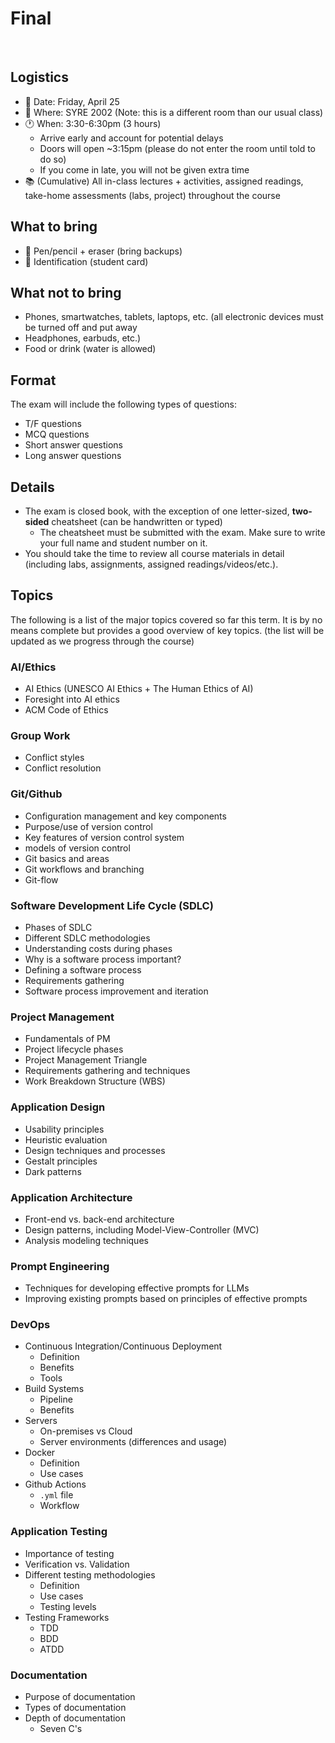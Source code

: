 # Final

<br>

## Logistics

- 📅 Date: Friday, April 25
- 📍 Where: SYRE 2002 (Note: this is a different room than our usual class)
- 🕐 When: 3:30-6:30pm (3 hours)
  - Arrive early and account for potential delays
  - Doors will open ~3:15pm (please do not enter the room until told to do so)
  - If you come in late, you will not be given extra time
- 📚 (Cumulative) All in-class lectures + activities, assigned readings, take-home assessments (labs, project) throughout the course

## What to bring
- 📝 Pen/pencil + eraser (bring backups)
- 🪪 Identification (student card)

## What not to bring
- Phones, smartwatches, tablets, laptops, etc. (all electronic devices must be turned off and put away
- Headphones, earbuds, etc.)
- Food or drink (water is allowed)

## Format

The exam will include the following types of questions:

- T/F questions 
- MCQ questions
- Short answer questions
- Long answer questions 

## Details

- The exam is closed book, with the exception of one letter-sized, **two-sided** cheatsheet (can be handwritten or typed)
  - The cheatsheet must be submitted with the exam. Make sure to write your full name and student number on it.
- You should take the time to review all course materials in detail (including labs, assignments, assigned readings/videos/etc.).

## Topics

The following is a list of the major topics covered so far this term. It is by no means complete but provides a good overview of key topics. (the list will be updated as we progress through the course)

### AI/Ethics
- AI Ethics (UNESCO AI Ethics + The Human Ethics of AI)
- Foresight into AI ethics 
- ACM Code of Ethics

### Group Work
- Conflict styles
- Conflict resolution

### Git/Github
- Configuration management and key components
- Purpose/use of version control
- Key features of version control system 
- models of version control
- Git basics and areas
- Git workflows and branching
- Git-flow 

### Software Development Life Cycle (SDLC)
- Phases of SDLC
- Different SDLC methodologies
- Understanding costs during phases
- Why is a software process important?
- Defining a software process
- Requirements gathering
- Software process improvement and iteration

### Project Management
- Fundamentals of PM
- Project lifecycle phases
- Project Management Triangle 
- Requirements gathering and techniques 
- Work Breakdown Structure (WBS) 

### Application Design
- Usability principles
- Heuristic evaluation
- Design techniques and processes
- Gestalt principles
- Dark patterns
  
### Application Architecture
- Front-end vs. back-end architecture
- Design patterns, including Model-View-Controller (MVC)
- Analysis modeling techniques

### Prompt Engineering
- Techniques for developing effective prompts for LLMs
- Improving existing prompts based on principles of effective prompts

### DevOps
- Continuous Integration/Continuous Deployment
  - Definition
  - Benefits
  - Tools
- Build Systems
  - Pipeline
  - Benefits
- Servers
  - On-premises vs Cloud
  - Server environments (differences and usage)
- Docker
  - Definition
  - Use cases
- Github Actions
  - `.yml` file
  - Workflow

### Application Testing
- Importance of testing
- Verification vs. Validation
- Different testing methodologies
  - Definition
  - Use cases
  - Testing levels 
- Testing Frameworks
  - TDD
  - BDD
  - ATDD

### Documentation
- Purpose of documentation
- Types of documentation
- Depth of documentation
  - Seven C's